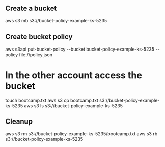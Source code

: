 ## Create a bucket

aws s3 mb s3://bucket-policy-example-ks-5235

## Create bucket policy

aws s3api put-bucket-policy --bucket bucket-policy-example-ks-5235 --policy file://policy.json

# In the other account access the bucket

touch bootcamp.txt
aws s3 cp bootcamp.txt s3://bucket-policy-example-ks-5235
aws s3 ls s3://bucket-policy-example-ks-5235


## Cleanup

aws s3 rm s3://bucket-policy-example-ks-5235/bootcamp.txt
aws s3 rb s3://bucket-policy-example-ks-5235
